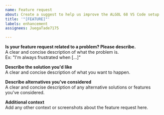 ```yaml
---
name: Feature request
about: Create a suggest to help us improve the ALGOL 68 VS Code setup
title: '"[FEATURE]"'
labels: enhancement
assignees: JuegaTade7175

---
```


**Is your feature request related to a problem? Please describe.**  
A clear and concise description of what the problem is.  
Ex: "I'm always frustrated when [...]"

**Describe the solution you'd like**  
A clear and concise description of what you want to happen.

**Describe alternatives you've considered**  
A clear and concise description of any alternative solutions or features you've considered.

**Additional context**  
Add any other context or screenshots about the feature request here.
